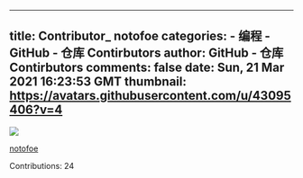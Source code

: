 
---
title: Contributor_ notofoe
categories: 
    - 编程
    - GitHub - 仓库 Contirbutors
author: GitHub - 仓库 Contirbutors
comments: false
date: Sun, 21 Mar 2021 16:23:53 GMT
thumbnail: https://avatars.githubusercontent.com/u/43095406?v=4
---

<div>   
<img src="https://avatars.githubusercontent.com/u/43095406?v=4" referrerpolicy="no-referrer"><p><a href="https://github.com/notofoe">notofoe</a></p><p>Contributions: 24</p>  
</div>
            